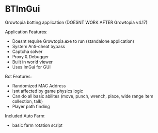# BTImGui


Growtopia botting application
(DOESNT WORK AFTER Growtopia v4.17)





Application Features:
- Doesnt require Growtopia.exe to run (standalone application)
- System Anti-cheat bypass
- Captcha solver
- Proxy & Debugger
- Built in world viewer
- Uses ImGui for GUI


Bot Features:
- Randomized MAC Address
- Isnt affected by game physics logic
- Can do all basic abilites (move, punch, wrench, place, wide range item collection, talk)
- Player path finding

Included Auto Farm:
- basic farm rotation script
